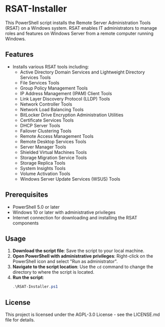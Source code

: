 # RSAT-Installer

This PowerShell script installs the Remote Server Administration Tools (RSAT) on a Windows system. RSAT enables IT administrators to manage roles and features on Windows Server from a remote computer running Windows.

## Features

- Installs various RSAT tools including:
  - Active Directory Domain Services and Lightweight Directory Services Tools
  - File Services Tools
  - Group Policy Management Tools
  - IP Address Management (IPAM) Client Tools
  - Link Layer Discovery Protocol (LLDP) Tools
  - Network Controller Tools
  - Network Load Balancing Tools
  - BitLocker Drive Encryption Administration Utilities
  - Certificate Services Tools
  - DHCP Server Tools
  - Failover Clustering Tools
  - Remote Access Management Tools
  - Remote Desktop Services Tools
  - Server Manager Tools
  - Shielded Virtual Machines Tools
  - Storage Migration Service Tools
  - Storage Replica Tools
  - System Insights Tools
  - Volume Activation Tools
  - Windows Server Update Services (WSUS) Tools

## Prerequisites

- PowerShell 5.0 or later
- Windows 10 or later with administrative privileges
- Internet connection for downloading and installing the RSAT components

## Usage

1. **Download the script file**: Save the script to your local machine.
2. **Open PowerShell with administrative privileges**: Right-click on the PowerShell icon and select "Run as administrator".
3. **Navigate to the script location**: Use the `cd` command to change the directory to where the script is located.
4. **Run the script**:
   ```powershell
   .\RSAT-Installer.ps1


## License

This project is licensed under the AGPL-3.0 License - see the LICENSE.md file for details.
